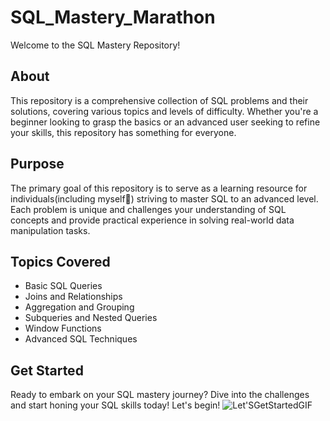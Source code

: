 # SQL_Mastery_Marathon

Welcome to the SQL Mastery Repository!

## About
This repository is a comprehensive collection of SQL problems and their solutions, covering various topics and levels of difficulty. Whether you're a beginner looking to grasp the basics or an advanced user seeking to refine your skills, this repository has something for everyone.

## Purpose
The primary goal of this repository is to serve as a learning resource for individuals(including myself🧑) striving to master SQL to an advanced level. Each problem is unique and challenges your understanding of SQL concepts and provide practical experience in solving real-world data manipulation tasks.

## Topics Covered
- Basic SQL Queries
- Joins and Relationships
- Aggregation and Grouping
- Subqueries and Nested Queries
- Window Functions
- Advanced SQL Techniques

## Get Started
Ready to embark on your SQL mastery journey? Dive into the challenges and start honing your SQL skills today! Let's begin!
![Let'SGetStartedGIF](https://github.com/HeatTransfer/SQL_Mastery_Marathon/assets/53636141/4530e754-514d-4a9d-8b5a-4dd95c8725cc)
